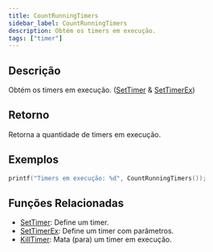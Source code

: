 ```yaml
---
title: CountRunningTimers
sidebar_label: CountRunningTimers
description: Obtém os timers em execução.
tags: ["timer"]
---
```


<VersionWarn version='omp v1.1.0.2612' />

## Descrição

Obtém os timers em execução. ([SetTimer](SetTimer) & [SetTimerEx](SetTimerEx))

## Retorno

Retorna a quantidade de timers em execução.

## Exemplos

```c
printf("Timers em execução: %d", CountRunningTimers());
```

## Funções Relacionadas

- [SetTimer](SetTimer): Define um timer.
- [SetTimerEx](SetTimerEx): Define um timer com parâmetros.
- [KillTimer](KillTimer): Mata (para) um timer em execução.